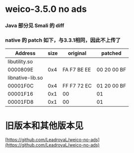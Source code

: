 # weico-3.5.0 no ads

### Java 部分见 Smali 的 diff

### native 的 patch 如下，与3.3.1相同，因此不上传了

|Address|size|original|patched|
|----|----|----|----|
|libutility.so| | | |
|0000809E | 0x4 | FA F7 BE EE | 00 20 00 BF |
|libnative-lib.so | | | |
|00001F0C | 0x4 | FF F7 72 EC | 01 20 00 BF |
|00001F16 | 0x1	| 00 | 01 |
|00001FD8 | 0x1	| 00 | 01 |

# 旧版本和其他版本见

[https://github.com/LeadroyaL/weico-no-ads](https://github.com/LeadroyaL/weico-no-ads)
